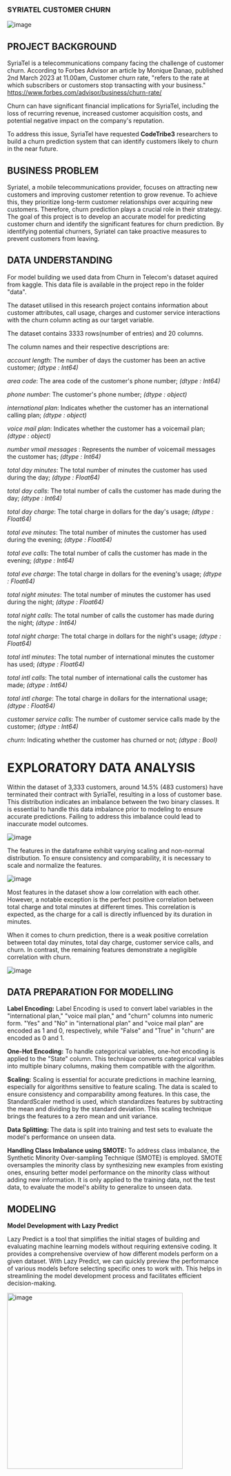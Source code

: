 ### SYRIATEL CUSTOMER CHURN
![image](https://github.com/Muthoni-Kahura/Customer_Churn_Prediction_model_by_CodeTribe3/assets/128212536/718bce74-01a3-4c18-903d-c7a8bdb1aa9c)

## PROJECT BACKGROUND

SyriaTel is a telecommunications company facing the challenge of customer churn.
According to Forbes Advisor an article by Monique Danao, published 2nd March 2023 at 11.00am, Customer churn rate, "refers to the rate at which subscribers or customers stop transacting with your business." https://www.forbes.com/advisor/business/churn-rate/

Churn can have significant financial implications for SyriaTel, including the loss of recurring revenue, increased customer acquisition costs, and potential negative impact on the company's reputation.

To address this issue, SyriaTel have requested **CodeTribe3** researchers to build a churn prediction system that can identify customers likely to churn in the near future.

## BUSINESS PROBLEM

Syriatel, a mobile telecommunications provider, focuses on attracting new customers and improving customer retention to grow revenue. To achieve this, they prioritize long-term customer relationships over acquiring new customers. Therefore, churn prediction plays a crucial role in their strategy. The goal of this project is to develop an accurate model for predicting customer churn and identify the significant features for churn prediction. By identifying potential churners, Syriatel can take proactive measures to prevent customers from leaving.

## DATA UNDERSTANDING

For model building we used data from Churn in Telecom's dataset aquired from kaggle. This data file is available in the project repo in the folder "data".

The dataset utilised in this research project contains information about customer attributes, call usage, charges and customer service interactions with the churn column acting as our target variable.

The dataset contains 3333 rows(number of entries) and 20 columns.

The column names and their respective descriptions are:

_account length_: The number of days the customer has been an active customer; _(dtype : Int64)_

_area code_: The area code of the customer's phone number; _(dtype : Int64)_

_phone number_: The customer's phone number; _(dtype : object)_

_international plan_: Indicates whether the customer has an international calling plan; _(dtype : object)_

_voice mail plan_: Indicates whether the customer has a voicemail plan; _(dtype : object)_

_number vmail messages_ : Represents the number of voicemail messages the customer has; _(dtype : Int64)_

_total day minutes_: The total number of minutes the customer has used during the day; _(dtype : Float64)_

_total day calls_: The total number of calls the customer has made during the day; _(dtype : Int64)_

_total day charge_: The total charge in dollars for the day's usage; _(dtype : Float64)_

_total eve minutes_: The total number of minutes the customer has used during the evening; _(dtype : Float64)_

_total eve calls_: The total number of calls the customer has made in the evening; _(dtype : Int64)_

_total eve charge_: The total charge in dollars for the evening's usage; _(dtype : Float64)_

_total night minutes_: The total number of minutes the customer has used during the night; _(dtype : Float64)_

_total night calls_: The total number of calls the customer has made during the night; _(dtype : Int64)_

_total night charge_: The total charge in dollars for the night's usage; _(dtype : Float64)_

_total intl minutes_: The total number of international minutes the customer has used; _(dtype : Float64)_

_total intl calls_: The total number of international calls the customer has made; _(dtype : Int64)_

_total intl charge_: The total charge in dollars for the international usage; _(dtype : Float64)_

_customer service calls_: The number of customer service calls made by the customer; _(dtype : Int64)_

_churn_: Indicating whether the customer has churned or not; _(dtype : Bool)_

# EXPLORATORY DATA ANALYSIS

Within the dataset of 3,333 customers, around 14.5% (483 customers) have terminated their contract with SyriaTel, resulting in a loss of customer base. This distribution indicates an imbalance between the two binary classes. It is essential to handle this data imbalance prior to modeling to ensure accurate predictions. Failing to address this imbalance could lead to inaccurate model outcomes.

![image](https://github.com/Muthoni-Kahura/Customer_Churn_Prediction_model_by_CodeTribe3/assets/128212536/850341cc-3230-445d-8ef3-8037327b95f5)

The features in the dataframe exhibit varying scaling and non-normal distribution. To ensure consistency and comparability, it is necessary to scale and normalize the features.

![image](https://github.com/Muthoni-Kahura/Customer_Churn_Prediction_model_by_CodeTribe3/assets/128212536/f7936dca-26d7-4671-a49e-8fadf4fee853)

Most features in the dataset show a low correlation with each other. However, a notable exception is the perfect positive correlation between total charge and total minutes at different times. This correlation is expected, as the charge for a call is directly influenced by its duration in minutes.

When it comes to churn prediction, there is a weak positive correlation between total day minutes, total day charge, customer service calls, and churn. In contrast, the remaining features demonstrate a negligible correlation with churn.

![image](https://github.com/Muthoni-Kahura/Customer_Churn_Prediction_model_by_CodeTribe3/assets/128212536/5a06d570-f1e1-40f3-8b00-692e7e22b31a)

## DATA PREPARATION FOR MODELLING

**Label Encoding:**
Label Encoding is used to convert label variables in the "international plan," "voice mail plan," and "churn" columns into numeric form. "Yes" and "No" in "international plan" and "voice mail plan" are encoded as 1 and 0, respectively, while "False" and "True" in "churn" are encoded as 0 and 1.

**One-Hot Encoding:**
To handle categorical variables, one-hot encoding is applied to the "State" column. This technique converts categorical variables into multiple binary columns, making them compatible with the algorithm.

**Scaling:**
Scaling is essential for accurate predictions in machine learning, especially for algorithms sensitive to feature scaling. The data is scaled to ensure consistency and comparability among features. In this case, the StandardScaler method is used, which standardizes features by subtracting the mean and dividing by the standard deviation. This scaling technique brings the features to a zero mean and unit variance.

**Data Splitting:**
The data is split into training and test sets to evaluate the model's performance on unseen data.

**Handling Class Imbalance using SMOTE:**
To address class imbalance, the Synthetic Minority Over-sampling Technique (SMOTE) is employed. SMOTE oversamples the minority class by synthesizing new examples from existing ones, ensuring better model performance on the minority class without adding new information. It is only applied to the training data, not the test data, to evaluate the model's ability to generalize to unseen data.

## MODELING

**Model Development with Lazy Predict**

Lazy Predict is a tool that simplifies the initial stages of building and evaluating machine learning models without requiring extensive coding. It provides a comprehensive overview of how different models perform on a given dataset. With Lazy Predict, we can quickly preview the performance of various models before selecting specific ones to work with. This helps in streamlining the model development process and facilitates efficient decision-making.

<img width="407" alt="image" src="https://github.com/Muthoni-Kahura/Customer_Churn_Prediction_model_by_CodeTribe3/assets/128212536/354149fb-080a-47e7-a813-e3c1fc44de97">
